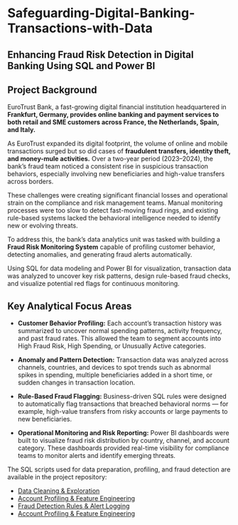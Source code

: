 # Safeguarding-Digital-Banking-Transactions-with-Data
## Enhancing Fraud Risk Detection in Digital Banking Using SQL and Power BI

## Project Background

EuroTrust Bank, a fast-growing digital financial institution headquartered in **Frankfurt, Germany, provides online banking and payment services to both retail and SME customers across France, the Netherlands, Spain, and Italy.**

As EuroTrust expanded its digital footprint, the volume of online and mobile transactions surged but so did cases of **fraudulent transfers, identity theft, and money-mule activities.** Over a two-year period (2023–2024), the bank’s fraud team noticed a consistent rise in suspicious transaction behaviors, especially involving new beneficiaries and high-value transfers across borders.

These challenges were creating significant financial losses and operational strain on the compliance and risk management teams. Manual monitoring processes were too slow to detect fast-moving fraud rings, and existing rule-based systems lacked the behavioral intelligence needed to identify new or evolving threats.

To address this, the bank’s data analytics unit was tasked with building a **Fraud Risk Monitoring System** capable of profiling customer behavior, detecting anomalies, and generating fraud alerts automatically.

Using SQL for data modeling and Power BI for visualization, transaction data was analyzed to uncover key risk patterns, design rule-based fraud checks, and visualize potential red flags for continuous monitoring.

## Key Analytical Focus Areas

- **Customer Behavior Profiling:** Each account’s transaction history was summarized to uncover normal spending patterns, activity frequency, and past fraud rates. This allowed the team to segment accounts into High Fraud Risk, High Spending, or Unusually Active categories.

- **Anomaly and Pattern Detection:** Transaction data was analyzed across channels, countries, and devices to spot trends such as abnormal spikes in spending, multiple beneficiaries added in a short time, or sudden changes in transaction location.

- **Rule-Based Fraud Flagging:** Business-driven SQL rules were designed to automatically flag transactions that breached behavioral norms — for example, high-value transfers from risky accounts or large payments to new beneficiaries.

- **Operational Monitoring and Risk Reporting:** Power BI dashboards were built to visualize fraud risk distribution by country, channel, and account category. These dashboards provided real-time visibility for compliance teams to monitor alerts and identify emerging threats.

The SQL scripts used for data preparation, profiling, and fraud detection are available in the project repository:
- [Data Cleaning & Exploration](EDA_and_Profiling.sql)
- [Account Profiling & Feature Engineering](Account_Profile_Build.sql)
- [Fraud Detection Rules & Alert Logging](Fraud_Alert_Log_System.sql)
- [Account Profiling & Feature Engineering](https://github.com/Estapearl/Safeguarding-Digital-Banking-Transactions-with-Data/blob/main/Account_Profile_Build.sql)
